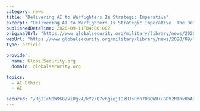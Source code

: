 ```yaml
---
category: news
title: "Delivering AI to Warfighters Is Strategic Imperative"
excerpt: "Delivering AI to Warfighters Is Strategic Imperative. The Defense Department is in an important transformational pe"
publishedDateTime: 2020-09-11T04:00:00Z
originalUrl: "https://www.globalsecurity.org/military/library/news/2020/09/mil-200910-dodnews03.htm"
webUrl: "https://www.globalsecurity.org/military/library/news/2020/09/mil-200910-dodnews03.htm"
type: article

provider:
  name: GlobalSecurity.org
  domain: globalsecurity.org

topics:
  - AI Ethics
  - AI

secured: "/HgIIcN0W968/ViUgvA/kY2/Q7v6giejIDzHJsRhh7O8QWH+uGDV2NIhvHbA9MH+rbFvzqZ2+GgMXYWJtnih8hYCbsFqsRkE6yQuobK386El1NGENc9dDJyCCli8PPNhK46/7HosdcEw3SGYK0MrQvxsZ4vwZ+Qz9j6puTOZ60jmABVEiIb0XhiuDxGPZHIAhzico+WZ4qTrGuk30S0ZdeD3oDXoSEiniV0cpV7ss9cxJ6pEzRhI4lxHv7PjaLm264CV72E7SAqZRyx8USQKUWKSiFYyQ+KGNbzImz7fKIH91miiMMAwqTjFP7MpgEZbHmrJaFL4o6RyUc4DnJC4ERVAesqoa4L0g+WVxTIU1OI=;YlkWTvHSDj40CDlR2Ti6Xg=="
---
```


